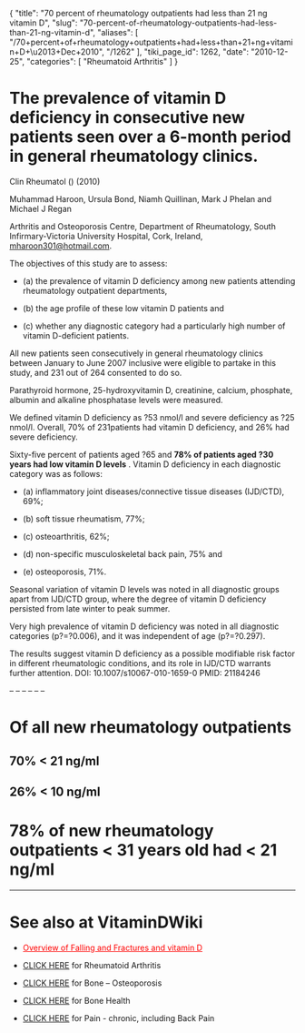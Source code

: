 {
  "title": "70 percent of rheumatology outpatients had less than 21 ng vitamin D",
  "slug": "70-percent-of-rheumatology-outpatients-had-less-than-21-ng-vitamin-d",
  "aliases": [
    "/70+percent+of+rheumatology+outpatients+had+less+than+21+ng+vitamin+D+\u2013+Dec+2010",
    "/1262"
  ],
  "tiki_page_id": 1262,
  "date": "2010-12-25",
  "categories": [
    "Rheumatoid Arthritis"
  ]
}


# The prevalence of vitamin D deficiency in consecutive new patients seen over a 6-month period in general rheumatology clinics.

Clin Rheumatol () (2010)

Muhammad Haroon, Ursula Bond, Niamh Quillinan, Mark J Phelan and Michael J Regan

Arthritis and Osteoporosis Centre, Department of Rheumatology, South Infirmary-Victoria University Hospital, Cork, Ireland, mharoon301@hotmail.com.

The objectives of this study are to assess: 

* (a) the prevalence of vitamin D deficiency among new patients attending rheumatology outpatient departments, 

* (b) the age profile of these low vitamin D patients and 

* (c) whether any diagnostic category had a particularly high number of vitamin D-deficient patients. 

All new patients seen consecutively in general rheumatology clinics between January to June 2007 inclusive were eligible to partake in this study, and 231 out of 264 consented to do so. 

Parathyroid hormone, 25-hydroxyvitamin D, creatinine, calcium, phosphate, albumin and alkaline phosphatase levels were measured. 

We defined vitamin D deficiency as ?53 nmol/l and severe deficiency as ?25 nmol/l. Overall, 70% of 231patients had vitamin D deficiency, and 26% had severe deficiency. 

Sixty-five percent of patients aged ?65 and  **78% of patients aged ?30 years had low vitamin D levels** . Vitamin D deficiency in each diagnostic category was as follows: 

* (a) inflammatory joint diseases/connective tissue diseases (IJD/CTD), 69%; 

* (b) soft tissue rheumatism, 77%; 

* (c) osteoarthritis, 62%; 

* (d) non-specific musculoskeletal back pain, 75% and 

* (e) osteoporosis, 71%. 

Seasonal variation of vitamin D levels was noted in all diagnostic groups apart from IJD/CTD group, where the degree of vitamin D deficiency persisted from late winter to peak summer. 

Very high prevalence of vitamin D deficiency was noted in all diagnostic categories (p?=?0.006), and it was independent of age (p?=?0.297). 

The results suggest vitamin D deficiency as a possible modifiable risk factor in different rheumatologic conditions, and its role in IJD/CTD warrants further attention. DOI: 10.1007/s10067-010-1659-0     PMID: 21184246

– – – – – – 

# Of all new rheumatology outpatients

## 70% < 21 ng/ml

## 26% < 10 ng/ml

# 78% of new rheumatology outpatients < 31 years old had < 21 ng/ml

- - - - - - - 

# See also at VitaminDWiki

* <a href="/posts/overview-of-falling-and-fractures-and-vitamin-d" style="color: red; text-decoration: underline;" title="This link has an unknown page_id: 1260">Overview of Falling and Fractures and vitamin D</a>

* [CLICK HERE](https://www.VitaminDWiki.com/tiki-browse_categories.php?parentId=32&sort_mode=created_desc) for Rheumatoid Arthritis 

* [CLICK HERE](https://www.VitaminDWiki.com/tiki-browse_categories.php?parentId=49&sort_mode=created_desc) for Bone – Osteoporosis 

* [CLICK HERE](https://www.VitaminDWiki.com/tiki-browse_categories.php?parentId=49&sort_mode=created_desc) for Bone Health 

* [CLICK HERE](https://www.VitaminDWiki.com/tiki-browse_categories.php?parentId=20&sort_mode=created_desc) for Pain - chronic, including Back Pain

